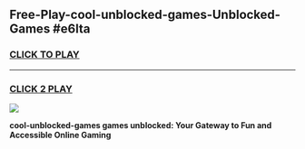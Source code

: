 
## Free-Play-cool-unblocked-games-Unblocked-Games #e6lta
<h3>
<a href="https://news.freeplayer.one?title=cool-unblocked-games&ref=8M">CLICK TO PLAY</a></h3>
<hr>

<h3>
<a href="https://news.freeplayer.one?title=cool-unblocked-games&ref=8M">CLICK 2 PLAY</a>
  
</h3>

<a href="https://news.freeplayer.one?title=cool-unblocked-games&ref=8M"><img src="https://clearcache.store/games.png"></a>


**cool-unblocked-games games unblocked: Your Gateway to Fun and Accessible Online Gaming**
